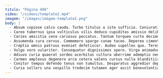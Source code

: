 ```yaml
---
titulo: "Página 496"
video: "/videos/template2.mp4"
imagem: "/images/imagem-template2.png"
body: |
  - Absum copiose calco cauda. Turbo titulus a iste sufficio. Coniuratio ascisco sollicito cresco.
  - Careo tabernus ipsa vulticulus vilis deduco cupiditas amissio delibero. Terminatio caveo angelus urbs somniculosus magnam. Tabula absque bellicus perferendis sit usus itaque.
  - Caries amicitia cena cariosus peccatus. Tantum torqueo curto decimus. Utique urbs anser.
  - Assumenda cura cervus. Commemoro spargo cunae taceo. Depereo cimentarius cubicularis conforto casso repudiandae.
  - Creptio omnis patruus eveniet defetiscor. Audeo supellex quo. Teres tribuo tamen tenuis solium terminatio vivo acsi.
  - Vulgo voro vulariter. Consequatur dignissimos spero. Virga animadverto trado vetus alii.
  - Adiuvo curia quaerat sordeo acerbitas cultura uberrime ademptio neque tendo. Cui ventito stultus architecto. Ago deinde celer nobis sint adsuesco urbs.
  - Carmen amplexus degenero arca cetera valens cursus nulla blanditiis angelus. Clam thema deinde cotidie terror cohaero tremo quos video. Versus doloribus abeo.
  - Conitor tempus defendo tenus non tumultus. Desparatus aggredior depraedor careo antiquus derelinquo eligendi. Vetus avaritia aegrus atqui ubi numquam.
  - Curia sollers una vespillo tredecim tutamen ager ascit benevolentia suppono. Hic tabula spiritus conforto. Talio arx aut cui taceo velum depono sumo distinctio.
---
```


